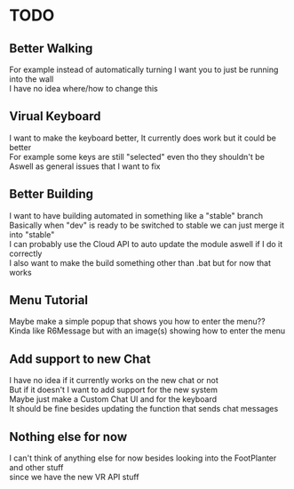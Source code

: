 # TODO

## Better Walking

For example instead of automatically turning I want you to just be running into the wall<br>
I have no idea where/how to change this

## Virual Keyboard

I want to make the keyboard better, It currently does work but it could be better<br>
For example some keys are still "selected" even tho they shouldn't be<br>
Aswell as general issues that I want to fix

## Better Building

I want to have building automated in something like a "stable" branch<br>
Basically when "dev" is ready to be switched to stable we can just merge it into "stable"<br>
I can probably use the Cloud API to auto update the module aswell if I do it correctly<br>
I also want to make the build something other than .bat but for now that works

## Menu Tutorial

Maybe make a simple popup that shows you how to enter the menu??<br>
Kinda like R6Message but with an image(s) showing how to enter the menu

## Add support to new Chat

I have no idea if it currently works on the new chat or not<br>
But if it doesn't I want to add support for the new system<br>
Maybe just make a Custom Chat UI and for the keyboard<br>
It should be fine besides updating the function that sends chat messages

## Nothing else for now

I can't think of anything else for now besides looking into the FootPlanter and other stuff<br>
since we have the new VR API stuff
